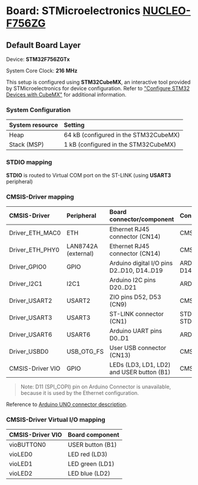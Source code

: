 # Board: STMicroelectronics [NUCLEO-F756ZG](https://www.st.com/en/evaluation-tools/nucleo-f756zg.html)

## Default Board Layer

Device: **STM32F756ZGTx**

System Core Clock: **216 MHz**

This setup is configured using **STM32CubeMX**, an interactive tool provided by STMicroelectronics for device configuration.
Refer to ["Configure STM32 Devices with CubeMX"](https://open-cmsis-pack.github.io/cmsis-toolbox/CubeMX/) for additional information.

### System Configuration

| System resource       | Setting
|:----------------------|:--------------------------------------
| Heap                  | 64 kB (configured in the STM32CubeMX)
| Stack (MSP)           |  1 kB (configured in the STM32CubeMX)

### STDIO mapping

**STDIO** is routed to Virtual COM port on the ST-LINK (using **USART3** peripheral)

### CMSIS-Driver mapping

| CMSIS-Driver          | Peripheral            | Board connector/component                     | Connection
|:----------------------|:----------------------|:----------------------------------------------|:------------------------------
| Driver_ETH_MAC0       | ETH                   | Ethernet RJ45 connector (CN14)                | CMSIS_ETH
| Driver_ETH_PHY0       | LAN8742A (external)   | Ethernet RJ45 connector (CN14)                | CMSIS_ETH
| Driver_GPIO0          | GPIO                  | Arduino digital I/O pins D2..D10, D14..D19    | ARDUINO_UNO_D2..D10, D14..D19
| Driver_I2C1           | I2C1                  | Arduino I2C pins D20..D21                     | ARDUINO_UNO_I2C
| Driver_USART2         | USART2                | ZIO pins D52, D53 (CN9)                       | CMSIS_USART
| Driver_USART3         | USART3                | ST-LINK connector (CN1)                       | STDIN, STDOUT, STDERR
| Driver_USART6         | USART6                | Arduino UART pins D0..D1                      | ARDUINO_UNO_UART
| Driver_USBD0          | USB_OTG_FS            | User USB connector (CN13)                     | CMSIS_USB_Device
| CMSIS-Driver VIO      | GPIO                  | LEDs (LD3, LD1, LD2) and USER button (B1)     | CMSIS_VIO

> Note: D11 (SPI_COPI) pin on Arduino Connector is unavailable, because it is used by the Ethernet configuration.

Reference to [Arduino UNO connector description](https://open-cmsis-pack.github.io/cmsis-toolbox/ReferenceApplications/#arduino-shield).

### CMSIS-Driver Virtual I/O mapping

| CMSIS-Driver VIO      | Board component
|:----------------------|:--------------------------------------
| vioBUTTON0            | USER button (B1)
| vioLED0               | LED red     (LD3)
| vioLED1               | LED green   (LD1)
| vioLED2               | LED blue    (LD2)
